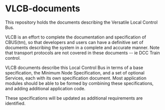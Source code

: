 # VLCB-documents
This repository holds the documents describing the Versatile Local Control Bus.  

VLCB is an effort to complete the documentation and specification of CBUS(tm), 
so that developers and users can have a definitive set of documents describing the system in a complete and accurate manner. 
Note that transport protocols are not covered in these documents -- ie DCC Train control.  

VLCB documents describe this Local Control Bus in terms of a base specification, the Minimum Node Specification, 
and a set of optional Services, each with its own specification document.
Most application modules should be able to be formed by combining these specifications, and adding additional application code. 

These specifications will be updated as additional requirements are identified.  

